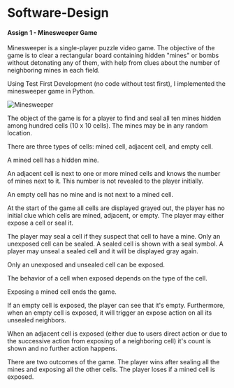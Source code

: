 # Software-Design

#### Assign 1 - Minesweeper Game
Minesweeper is a single-player puzzle video game. The objective of the game is to clear a rectangular board containing hidden "mines" or bombs without detonating any of them, with help from clues about the number of neighboring mines in each field.

Using Test First Development (no code without test first), I implemented the minesweeper game in Python.


![Minesweeper](https://github.com/a.png)

The object of the game is for a player to find and seal all ten mines hidden  among hundred cells (10 x 10 cells). The mines may be in any random location.

There are three types of cells: mined cell, adjacent cell, and empty cell.

A mined cell has a hidden mine.

An adjacent cell is next to one or more mined cells and knows the number of mines next to it. This number is not revealed to the player initially.

An empty cell has no mine and is not next to a mined cell.

At the start of the game all cells are displayed grayed out, the player has no initial clue which cells are mined, adjacent, or empty. The player may either expose a cell or seal it.

The player may seal a cell if they suspect that cell to have a mine. Only an unexposed cell can be sealed. A sealed cell is shown with a seal symbol. A player may unseal a sealed cell and it will be displayed gray again.

Only an unexposed and unsealed cell can be exposed.

The behavior of a cell when exposed depends on the type of the cell.

Exposing a mined cell ends the game.

If an empty cell is exposed, the player can see that it's empty. Furthermore, when an empty cell is exposed, it will trigger an expose action on all its unsealed neighbors.

When an adjacent cell is exposed (either due to users direct action or due
to the successive action from exposing of a neighboring cell) it's count
is shown and no further action happens.

There are two outcomes of the game. The player wins after sealing all the
mines and exposing all the other cells. The player loses if a mined cell
is exposed.
